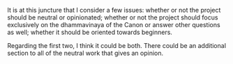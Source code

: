 It is at this juncture that I consider a few issues: whether or not the project should be neutral or opinionated; whether or not the project should focus exclusively on the dhammavinaya of the Canon or answer other questions as well; whether it should be oriented towards beginners.

Regarding the first two, I think it could be both. There could be an additional section to all of the neutral work that gives an opinion.